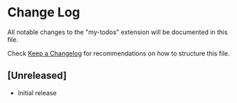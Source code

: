 # Change Log

All notable changes to the "my-todos" extension will be documented in this file.

Check [Keep a Changelog](http://keepachangelog.com/) for recommendations on how to structure this file.

## [Unreleased]

- Initial release